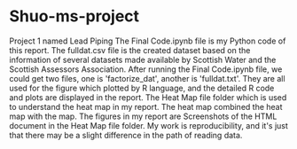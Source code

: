 # Shuo-ms-project
Project 1 named Lead Piping
The Final Code.ipynb file is my Python code of this report. 
The fulldat.csv file is the created dataset based on the information of several datasets made available by Scottish Water and the Scottish Assessors Association. 
After running the Final Code.ipynb file, we could get two files, one is 'factorize_dat', another is 'fulldat.txt'. They are all used for the figure which plotted by R language, and the detailed R code and plots are displayed in the report.
The Heat Map file folder which is used to understand the heat map in my report. The heat map combined the heat map with the map. The figures in my report are Screenshots of the HTML document in the Heat Map file folder.
My work is reproducibility, and it's just that there may be a slight difference in the path of reading data.
